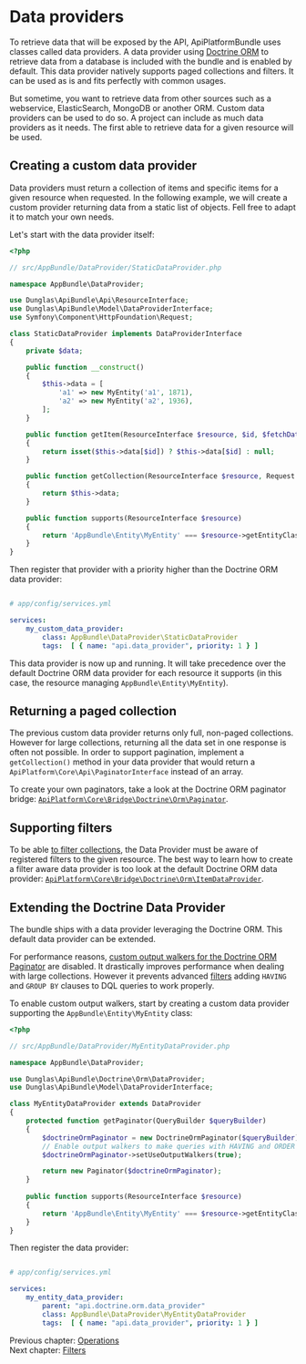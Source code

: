 # Data providers

To retrieve data that will be exposed by the API, ApiPlatformBundle uses classes called data providers. A data provider
using [Doctrine ORM](http://www.doctrine-project.org/projects/orm.html) to retrieve data from a database is included with the bundle and is enabled by default. This data provider
natively supports paged collections and filters. It can be used as is and fits perfectly with common usages.

But sometime, you want to retrieve data from other sources such as a webservice, ElasticSearch, MongoDB or another ORM.
Custom data providers can be used to do so. A project can include as much data providers as it needs. The first able to
retrieve data for a given resource will be used.

## Creating a custom data provider

Data providers must return a collection of items and specific items for a given resource when requested. In the following
example, we will create a custom provider returning data from a static list of objects. Fell free to adapt it to match your
own needs.

Let's start with the data provider itself:

```php
<?php

// src/AppBundle/DataProvider/StaticDataProvider.php

namespace AppBundle\DataProvider;

use Dunglas\ApiBundle\Api\ResourceInterface;
use Dunglas\ApiBundle\Model\DataProviderInterface;
use Symfony\Component\HttpFoundation\Request;

class StaticDataProvider implements DataProviderInterface
{
    private $data;

    public function __construct()
    {
        $this->data = [
            'a1' => new MyEntity('a1', 1871),
            'a2' => new MyEntity('a2', 1936),
        ];
    }

    public function getItem(ResourceInterface $resource, $id, $fetchData = false)
    {
        return isset($this->data[$id]) ? $this->data[$id] : null;
    }

    public function getCollection(ResourceInterface $resource, Request $request)
    {
        return $this->data;
    }

    public function supports(ResourceInterface $resource)
    {
        return 'AppBundle\Entity\MyEntity' === $resource->getEntityClass();
    }
}
```

Then register that provider with a priority higher than the Doctrine ORM data provider:

```yaml

# app/config/services.yml

services:
    my_custom_data_provider:
        class: AppBundle\DataProvider\StaticDataProvider
        tags:  [ { name: "api.data_provider", priority: 1 } ]
```

This data provider is now up and running. It will take precedence over the default Doctrine ORM data provider for each resource
it supports (in this case, the resource managing `AppBundle\Entity\MyEntity`).

## Returning a paged collection

The previous custom data provider returns only full, non-paged collections. However for large collections, returning all
the data set in one response is often not possible.
In order to support pagination, implement a `getCollection()` method in your data provider that would return a 
`ApiPlatform\Core\Api\PaginatorInterface` instead of an array.

To create your own paginators, take a look at the Doctrine ORM paginator bridge: [`ApiPlatform\Core\Bridge\Doctrine\Orm\Paginator`](Bridge/Doctrine/Orm/Paginator.php).

## Supporting filters

To be able [to filter collections](filters.md), the Data Provider must be aware of registered filters to the given resource.
The best way to learn how to create a filter aware data provider is too look at the default Doctrine ORM data provider: [`ApiPlatform\Core\Bridge\Doctrine\Orm\ItemDataProvider`](Bridge/Doctrine/Orm/ItemDataProvider.php).

## Extending the Doctrine Data Provider

The bundle ships with a data provider leveraging the Doctrine ORM. This default data provider can be extended.

For performance reasons, [custom output walkers for the Doctrine ORM Paginator](http://www.doctrine-project.org/jira/browse/DDC-3282)
are disabled. It drastically improves performance when dealing with large collections. However it prevents advanced [filters](filters.md)
adding `HAVING` and `GROUP BY` clauses to DQL queries to work properly.

To enable custom output walkers, start by creating a custom data provider supporting the `AppBundle\Entity\MyEntity` class:

```php
<?php

// src/AppBundle/DataProvider/MyEntityDataProvider.php

namespace AppBundle\DataProvider;

use Dunglas\ApiBundle\Doctrine\Orm\DataProvider;
use Dunglas\ApiBundle\Model\DataProviderInterface;

class MyEntityDataProvider extends DataProvider
{
    protected function getPaginator(QueryBuilder $queryBuilder)
    {
        $doctrineOrmPaginator = new DoctrineOrmPaginator($queryBuilder);
        // Enable output walkers to make queries with HAVING and ORDER BY clauses working
        $doctrineOrmPaginator->setUseOutputWalkers(true);

        return new Paginator($doctrineOrmPaginator);
    }
    
    public function supports(ResourceInterface $resource)
    {
        return 'AppBundle\Entity\MyEntity' === $resource->getEntityClass();
    }
}
```

Then register the data provider:

```yaml

# app/config/services.yml

services:
    my_entity_data_provider:
        parent: "api.doctrine.orm.data_provider"
        class: AppBundle\DataProvider\MyEntityDataProvider
        tags:  [ { name: "api.data_provider", priority: 1 } ]
```

Previous chapter: [Operations](operations.md)<br>
Next chapter: [Filters](filters.md)
